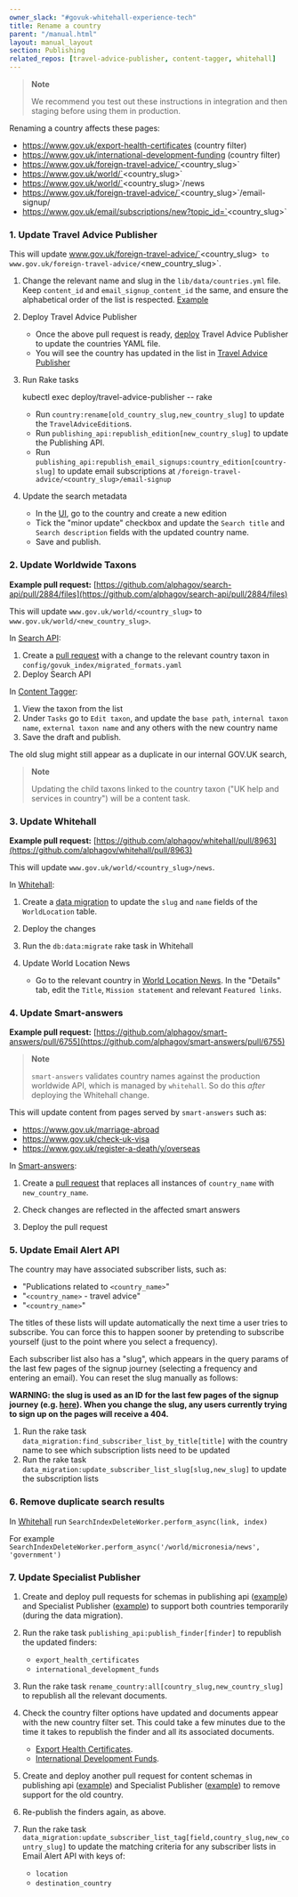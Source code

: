 ```yaml
---
owner_slack: "#govuk-whitehall-experience-tech"
title: Rename a country
parent: "/manual.html"
layout: manual_layout
section: Publishing
related_repos: [travel-advice-publisher, content-tagger, whitehall]
---
```

> **Note**
>
> We recommend you test out these instructions in integration and then staging before using them in production.

Renaming a country affects these pages:

* https://www.gov.uk/export-health-certificates (country filter)
* https://www.gov.uk/international-development-funding (country filter)
* https://www.gov.uk/foreign-travel-advice/`<country_slug>`
* https://www.gov.uk/world/`<country_slug>`
* https://www.gov.uk/world/`<country_slug>`/news
* https://www.gov.uk/foreign-travel-advice/`<country_slug>`/email-signup/
* https://www.gov.uk/email/subscriptions/new?topic_id=`<country_slug>`

### 1. Update Travel Advice Publisher

This will update www.gov.uk/foreign-travel-advice/`<country_slug>` to www.gov.uk/foreign-travel-advice/`<new_country_slug>`.

1. Change the relevant name and slug in the `lib/data/countries.yml` file. Keep `content_id` and `email_signup_content_id` the same, and ensure the alphabetical order of the list is respected. [Example](https://github.com/alphagov/travel-advice-publisher/pull/1876/files)

2. Deploy Travel Advice Publisher
   * Once the above pull request is ready, [deploy](https://github.com/alphagov/travel-advice-publisher/actions/workflows/deploy.yml) Travel Advice Publisher to update the countries YAML file.
   * You will see the country has updated in the list in [Travel Advice Publisher](https://travel-advice-publisher.integration.publishing.service.gov.uk/admin)

3. Run Rake tasks

   kubectl exec deploy/travel-advice-publisher  -- rake
   * Run `country:rename[old_country_slug,new_country_slug]` to update the `TravelAdviceEdition`s.
   * Run `publishing_api:republish_edition[new_country_slug]` to update the Publishing API.
   * Run `publishing_api:republish_email_signups:country_edition[country-slug]` to update email subscriptions at `/foreign-travel-advice/<country_slug>/email-signup`

4. Update the search metadata
   * In the [UI](https://travel-advice-publisher.integration.publishing.service.gov.uk/admin), go to the country and create a new edition
   * Tick the "minor update" checkbox and update the `Search title` and `Search description` fields with the updated country name.
   * Save and publish.

### 2. Update Worldwide Taxons

**Example pull request:** [https://github.com/alphagov/search-api/pull/2884/files](https://github.com/alphagov/search-api/pull/2884/files)

This will update `www.gov.uk/world/<country_slug>` to `www.gov.uk/world/<new_country_slug>`.

In [Search API](https://github.com/alphagov/search-api):

1. Create a [pull request](https://github.com/alphagov/search-api/pull/2884/files) with a change to the relevant country taxon in `config/govuk_index/migrated_formats.yaml`
2. Deploy Search API

In [Content Tagger](https://content-tagger.integration.publishing.service.gov.uk/):

1. View the taxon from the list
2. Under `Tasks` go to `Edit taxon`, and update the `base path`, `internal taxon name`, `external taxon name` and any others with the new country name
3. Save the draft and publish.

The old slug might still appear as a duplicate in our internal GOV.UK search,

> **Note**
>
> Updating the child taxons linked to the country taxon ("UK help and services in country") will be a content task.

### 3. Update Whitehall

**Example pull request:** [https://github.com/alphagov/whitehall/pull/8963](https://github.com/alphagov/whitehall/pull/8963)

This will update `www.gov.uk/world/<country_slug>/news`.

In [Whitehall](https://github.com/alphagov/whitehall):

1. Create a [data migration](https://github.com/alphagov/whitehall/pull/8963/files) to update the `slug` and `name` fields of the `WorldLocation` table.

2. Deploy the changes

3. Run the `db:data:migrate` rake task in Whitehall

4. Update World Location News
   * Go to the relevant country in [World Location News](https://whitehall-admin.integration.publishing.service.gov.uk/government/admin/world_locations). In the "Details" tab, edit the `Title`, `Mission statement` and relevant `Featured links`.

### 4. Update Smart-answers

**Example pull request:** [https://github.com/alphagov/smart-answers/pull/6755](https://github.com/alphagov/smart-answers/pull/6755)

> **Note**
>
> `smart-answers` validates country names against the production worldwide API, which is managed by `whitehall`.  So do this *after* deploying the Whitehall change.

This will update content from pages served by `smart-answers` such as:

* <https://www.gov.uk/marriage-abroad>
* <https://www.gov.uk/check-uk-visa>
* <https://www.gov.uk/register-a-death/y/overseas>

In [Smart-answers](https://github.com/alphagov/smart-answers):

1. Create a [pull request](https://github.com/alphagov/smart-answers/pull/6755) that replaces all instances of `country_name` with `new_country_name`.

2. Check changes are reflected in the affected smart answers

3. Deploy the pull request

### 5. Update Email Alert API

The country may have associated subscriber lists, such as:

* "Publications related to `<country_name>`"
* "`<country_name>` - travel advice"
* "`<country_name>`"

The titles of these lists will update automatically the next time a user tries to subscribe. You can force this to happen sooner by pretending to subscribe yourself (just to the point where you select a frequency).

Each subscriber list also has a "slug", which appears in the query params of the last few pages of the signup journey (selecting a frequency and entering an email). You can reset the slug manually as follows:

**WARNING: the slug is used as an ID for the last few pages of the signup journey (e.g. [here](https://github.com/alphagov/email-alert-frontend/blob/784009bfff734003e028e1c0ab36b61d1775a45f/app/controllers/content_item_signups_controller.rb#L33)). When you change the slug, any users currently trying to sign up on the pages will receive a 404.**

1. Run the rake task `data_migration:find_subscriber_list_by_title[title]`
  with the country name to see which subscription lists need to be updated
2. Run the rake task `data_migration:update_subscriber_list_slug[slug,new_slug]`
  to update the subscription lists

### 6. Remove duplicate search results

In [Whitehall](https://github.com/alphagov/whitehall) run `SearchIndexDeleteWorker.perform_async(link, index)`

For example `SearchIndexDeleteWorker.perform_async('/world/micronesia/news', 'government')`

### 7. Update Specialist Publisher

1. Create and deploy pull requests for schemas in publishing api ([example](https://github.com/alphagov/publishing-api/pull/2712)) and Specialist Publisher ([example](https://github.com/alphagov/specialist-publisher/pull/2592)) to support both countries temporarily (during the data migration).

2. Run the rake task `publishing_api:publish_finder[finder]` to republish the updated finders:
   * `export_health_certificates`
   * `international_development_funds`

3. Run the rake task `rename_country:all[country_slug,new_country_slug]` to republish all the relevant documents.

4. Check the country filter options have updated and documents appear with the new country filter set. This could take a few minutes due to the time it takes to republish the finder and all its associated documents.
   * [Export Health Certificates](https://www.integration.publishing.service.gov.uk/export-health-certificates?cachebust=123).
   * [International Development Funds](https://www.integration.publishing.service.gov.uk/international-development-funding?cachebust=123).

5. Create and deploy another pull request for content schemas in publishing api ([example](https://github.com/alphagov/publishing-api/pull/2713)) and Specialist Publisher ([example](https://github.com/alphagov/specialist-publisher/pull/2593)) to remove support for the old country.

6. Re-publish the finders again, as above.

7. Run the rake task `data_migration:update_subscriber_list_tag[field,country_slug,new_country_slug]` to update the matching criteria for any subscriber lists in Email Alert API with keys of:
   * `location`
   * `destination_country`
